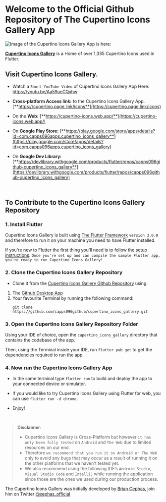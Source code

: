 # Welcome to the Official Github Repository of The Cupertino Icons Gallery App

![Image of the Cupertino Icons Gallery App is here:](https://raw.githubusercontent.com/capps096github/cupertino_icons_gallery/master/web/icons/CupertinoIcons.png)

**[Cupertino Icons Gallery](https://cupertino.page.link/icons)** is a Home of over 1,335 Cupertino Icons used in Flutter. 

## Visit Cupertino Icons Gallery.

- Watch a `Short YouTube Video` of Cupertino Icons Gallery App Here: https://youtu.be/Aa59ucCQxhw

- **Cross-platform Access link:** to the Cupertino Icons Gallery App. [**https://cupertino.page.link/icons**](https://cupertino.page.link/icons)

- On the **Web:** [**https://cupertino-icons.web.app/**](https://cupertino-icons.web.app/) 

- On **Google Play Store:** [**https://play.google.com/store/apps/details?id=com.capps096apps.cupertino_icons_gallery**](https://play.google.com/store/apps/details?id=com.capps096apps.cupertino_icons_gallery)

- On **Google Dev Library:** [**https://devlibrary.withgoogle.com/products/flutter/repos/capps096github-cupertino_icons_gallery**](https://devlibrary.withgoogle.com/products/flutter/repos/capps096github-cupertino_icons_gallery)


<br />

## To Contribute to the Cupertino Icons Gallery Repository

### 1. Install Flutter

Cupertino Icons Gallery is built using [The Flutter Framework](https://flutter.dev/) `version 3.0.0` and therefore to run it on your machine you need to have Flutter installed.

If you're new to Flutter the first thing you'll need is to follow the [setup instructions](https://flutter.dev/docs/get-started/install). `Once you're set up and can compile the sample Flutter app, you're ready to run Cupertino Icons Gallery!`

### 2. Clone the Cupertino Icons Gallery Repository

- Clone it from the [Cupertino Icons Gallery Github Repository](https://github.com/capps096github/cupertino_icons_gallery) using:

1. The [Github Desktop App](https://desktop.github.com/)
2. Your favourite Terminal by running the following command:
   ```
   git clone https://github.com/capps096github/cupertino_icons_gallery.git
   ```

### 3. Open the Cupertino Icons Gallery Repository Folder

Using your IDE of choice, open the `cupertino_icons_gallery` directory that contains the codebase of the app.

Then, using the Terminal inside your IDE, run `flutter pub get` to get the dependencies required to run the app.

### 4. Now run the Cupertino Icons Gallery App

- In the same terminal type `flutter run` to build and deploy the app to your connected device or simulator.

- If you would like to try Cupertino Icons Gallery using Flutter for web, you can use `flutter run -d chrome`.

- Enjoy!

<br/>

> **Disclaimer**:
>
> - Cupertino Icons Gallery is Cross-Platform but however `it has only been fully tested` on `Android` and `The Web` due to limited resources on our end.
> - Therefore `we recommend that you run it on Android or The Web` only to avoid any bugs that may occur as a result of running it on the other platforms that we haven't tested yet.
> - We also recommend using the following IDE’s `Android Studio`, `Visual Studio Code` and `IntelliJ` while running the application since those are the ones we used during our production process.

The Cupertino Icons Gallery was initially developed by [Brian Cephas](https://twitter.com/xephas_official), join him on Twitter [@xephas_official](https://twitter.com/xephas_official)
